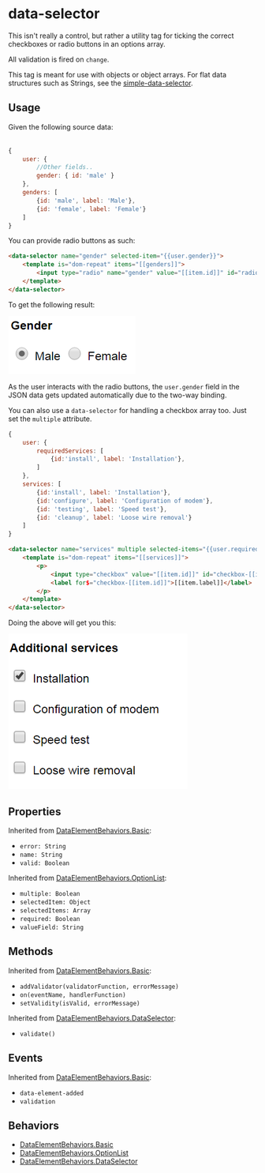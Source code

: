 # data-selector

This isn't really a control, but rather a utility tag for ticking the
correct checkboxes or radio buttons in an options array.

All validation is fired on `change`.

This tag is meant for use with objects or object arrays. For flat
data structures such as Strings, see the 
[simple-data-selector](simple-data-selector.md).

## Usage

Given the following source data:

```javascript

{ 
    user: {
        //Other fields..
        gender: { id: 'male' }
    },
    genders: [
        {id: 'male', label: 'Male'}, 
        {id: 'female', label: 'Female'} 
    ]
}

```

You can provide radio buttons as such:

```html
<data-selector name="gender" selected-item="{{user.gender}}">
    <template is="dom-repeat" items="[[genders]]">
        <input type="radio" name="gender" value="[[item.id]]" id="radio-[[item.id]]"> <label for$="radio-[[item.id]]">[[item.label]]</label>
    </template>
</data-selector>
```

To get the following result:

![output](images/radio-buttons.png)

As the user interacts with the radio buttons, the `user.gender` field in the
JSON data gets updated automatically due to the two-way binding.

You can also use a `data-selector` for handling a checkbox array too. Just
set the `multiple` attribute.

```javascript
{
    user: {
        requiredServices: [
            {id:'install', label: 'Installation'},
        ]
    },
    services: [
        {id:'install', label: 'Installation'},
        {id:'configure', label: 'Configuration of modem'},
        {id: 'testing', label: 'Speed test'},
        {id: 'cleanup', label: 'Loose wire removal'}
    ]
}
```

```html
<data-selector name="services" multiple selected-items="{{user.requiredServices}}">
    <template is="dom-repeat" items="[[services]]">
        <p>
            <input type="checkbox" value="[[item.id]]" id="checkbox-[[item.id]]"> 
            <label for$="checkbox-[[item.id]]">[[item.label]]</label>
        </p>
    </template>
</data-selector>
```

Doing the above will get you this:

![Output](images/checkboxes.png)

## Properties
 
 Inherited from [DataElementBehaviors.Basic](behaviors-basic.md):
 
 - `error: String`
 - `name: String`
 - `valid: Boolean`

 Inherited from [DataElementBehaviors.OptionList](behaviors-option-list.md):

 - `multiple: Boolean`
 - `selectedItem: Object`
 - `selectedItems: Array`
 - `required: Boolean`
 - `valueField: String`


## Methods

 Inherited from [DataElementBehaviors.Basic](behaviors-basic.md):

 - `addValidator(validatorFunction, errorMessage)`
 - `on(eventName, handlerFunction)`
 - `setValidity(isValid, errorMessage)`

 Inherited from [DataElementBehaviors.DataSelector](behaviors-data-selector.md):

 -  `validate()`

## Events

Inherited from [DataElementBehaviors.Basic](behaviors-basic.md):

 - `data-element-added`
 - `validation`

## Behaviors

- [DataElementBehaviors.Basic](behaviors-basic.md)
- [DataElementBehaviors.OptionList](behaviors-option-list.md)
- [DataElementBehaviors.DataSelector](behaviors-data-selector.md)